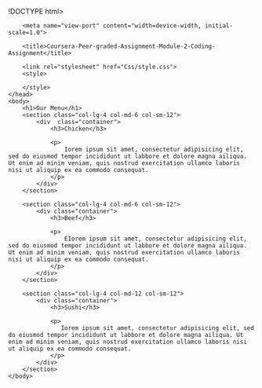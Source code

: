 !DOCTYPE html>
<html lang="en">
        
        <meta name="view-port" content="width=device-width, initial-scale=1.0">
        
        <title>Coursera-Peer-graded-Assignment-Module-2-Coding-Assignment</title>
        
        <link rel="stylesheet" href="Css/style.css">
        <style>
            
        </style>
    </head>
    <body>
        <h1>Our Menu</h1>
        <section class="col-lg-4 col-md-6 col-sm-12">
            <div  class="container">
                <h3>Chicken</h3>

                <p>
                    Iorem ipsum sit amet, consectetur adipisicing elit, sed do eiusmod tempor incididunt ut labbore et dolore magna ailiqua. Ut enim ad minim veniam, quis nostrud exercitation ullamco laboris nisi ut aliquip ex ea commodo consequat.
                </p>
            </div>
        </section>
        
        <section class="col-lg-4 col-md-6 col-sm-12">
            <div class="container">
                <h3>Beef</h3>

                <p>
                    EIorem ipsum sit amet, consectetur adipisicing elit, sed do eiusmod tempor incididunt ut labbore et dolore magna ailiqua. Ut enim ad minim veniam, quis nostrud exercitation ullamco laboris nisi ut aliquip ex ea commodo consequat.
                </p>
            </div>
        </section>
        
        <section class="col-lg-4 col-md-12 col-sm-12">
            <div class="container">
                <h3>Sushi</h3>
                
                <p>
                   Iorem ipsum sit amet, consectetur adipisicing elit, sed do eiusmod tempor incididunt ut labbore et dolore magna ailiqua. Ut enim ad minim veniam, quis nostrud exercitation ullamco laboris nisi ut aliquip ex ea commodo consequat.
                </p>
            </div>
        </section>
    </body>
</html>
